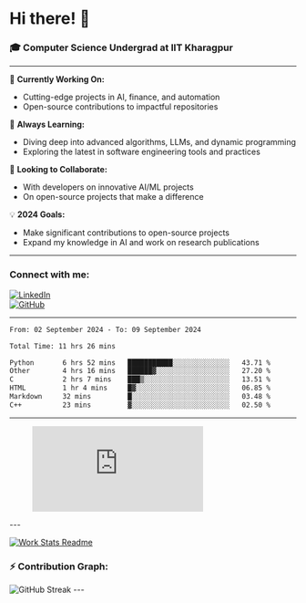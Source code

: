 # Hi there! 👋

### 🎓 Computer Science Undergrad at IIT Kharagpur

---

🔭 **Currently Working On:**  
- Cutting-edge projects in AI, finance, and automation  
- Open-source contributions to impactful repositories

🌱 **Always Learning:**  
- Diving deep into advanced algorithms, LLMs, and dynamic programming  
- Exploring the latest in software engineering tools and practices

👯 **Looking to Collaborate:**  
- With developers on innovative AI/ML projects  
- On open-source projects that make a difference

💡 **2024 Goals:**  
- Make significant contributions to open-source projects  
- Expand my knowledge in AI and work on research publications

---

### Connect with me:

[![LinkedIn](https://img.shields.io/badge/LinkedIn-0077B5?style=for-the-badge&logo=linkedin&logoColor=white)](https://www.linkedin.com/in/sesidadi)  
[![GitHub](https://img.shields.io/badge/GitHub-181717?style=for-the-badge&logo=github&logoColor=white)](https://github.com/sesiii)

---
<!--START_SECTION:waka-->

```txt
From: 02 September 2024 - To: 09 September 2024

Total Time: 11 hrs 26 mins

Python       6 hrs 52 mins   ███████████░░░░░░░░░░░░░░   43.71 %
Other        4 hrs 16 mins   ██████▓░░░░░░░░░░░░░░░░░░   27.20 %
C            2 hrs 7 mins    ███▒░░░░░░░░░░░░░░░░░░░░░   13.51 %
HTML         1 hr 4 mins     █▓░░░░░░░░░░░░░░░░░░░░░░░   06.85 %
Markdown     32 mins         █░░░░░░░░░░░░░░░░░░░░░░░░   03.48 %
C++          23 mins         ▓░░░░░░░░░░░░░░░░░░░░░░░░   02.50 %
```

<!--END_SECTION:waka-->
---
<figure><embed src="https://wakatime.com/share/@81d5e6c4-c575-43e6-9a9e-85ed25517f53/42cf003a-18dd-42ef-bded-df01146821f2.svg"></embed></figure>
---

[![Work Stats Readme](https://github.com/sesiii/sesiii/actions/workflows/main.yml/badge.svg)](https://github.com/sesiii/sesiii/actions/workflows/main.yml)

### ⚡ Contribution Graph:

<img src="https://streak-stats.demolab.com/?user=sesiii&theme=radical" alt="GitHub Streak" />
---

